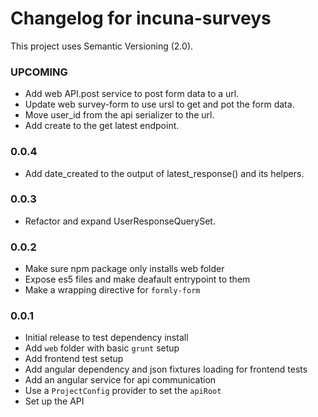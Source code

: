 # Changelog for incuna-surveys

This project uses Semantic Versioning (2.0).

### UPCOMING
* Add web API.post service to post form data to a url.
* Update web survey-form to use ursl to get and pot the form data.
* Move user_id from the api serializer to the url.
* Add create to the get latest endpoint.

### 0.0.4
* Add date_created to the output of latest_response() and its helpers.

### 0.0.3
* Refactor and expand UserResponseQuerySet.

### 0.0.2
* Make sure npm package only installs web folder
* Expose es5 files and make deafault entrypoint to them
* Make a wrapping directive for `formly-form`

### 0.0.1
* Initial release to test dependency install
* Add `web` folder with basic `grunt` setup
* Add frontend test setup
* Add angular dependency and json fixtures loading for frontend tests
* Add an angular service for api communication
* Use a `ProjectConfig` provider to set the `apiRoot`
* Set up the API


